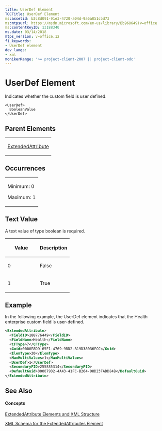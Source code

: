 ```yaml
---
title: UserDef Element
TOCTitle: UserDef Element
ms:assetid: b2c8d091-91e3-4720-a04d-9a6a051cbd73
ms:mtpsurl: https://msdn.microsoft.com/en-us/library/Bb968649(v=office.12)
ms:contentKeyID: 13188340
ms.date: 03/14/2018
mtps_version: v=office.12
f1_keywords:
- UserDef element
dev_langs:
- xml
monikerRange: '>= project-client-2007 || project-client-odc'
---
```


# UserDef Element




Indicates whether the custom field is user defined.

    <UserDef>
      BooleanValue
    </UserDef>

## Parent Elements

<table>
<colgroup>
<col style="width: 100%" />
</colgroup>
<tbody>
<tr class="odd">
<td><p><a href="extendedattribute-element.md">ExtendedAttribute</a></p></td>
</tr>
</tbody>
</table>

## Occurrences

<table>
<colgroup>
<col style="width: 100%" />
</colgroup>
<tbody>
<tr class="odd">
<td><p>Minimum: 0</p>
<p>Maximum: 1</p></td>
</tr>
</tbody>
</table>

## Text Value

A text value of type boolean is required.

<table>
<colgroup>
<col style="width: 50%" />
<col style="width: 50%" />
</colgroup>
<thead>
<tr class="header">
<th><p>Value</p></th>
<th><p>Description</p></th>
</tr>
</thead>
<tbody>
<tr class="odd">
<td><p>0</p></td>
<td><p>False</p></td>
</tr>
<tr class="even">
<td><p>1</p></td>
<td><p>True</p></td>
</tr>
</tbody>
</table>

## Example

In the following example, the UserDef element indicates that the Health enterprise custom field is user-defined.

``` xml
<ExtendedAttribute>
  <FieldID>188776449</FieldID>
  <FieldName>Health</FieldName>
  <CFType>7</CFType>
  <Guid>0000E8D9-65F1-4769-9BD2-819D38036FCC</Guid>
  <ElemType>20</ElemType>
  <MaxMultiValues>1</MaxMultiValues>
  <UserDef>1</UserDef>
  <SecondaryPID>255885314</SecondaryPID>
  <DefaultGuid>000079D2-4A43-41FC-B264-98D23FADD84B</DefaultGuid>
</ExtendedAttribute>
```

## See Also

#### Concepts

[ExtendedAttribute Elements and XML Structure](extendedattribute-elements-and-xml-structure.md)

[XML Schema for the ExtendedAttributes Element](xml-schema-for-the-extendedattributes-element.md)

